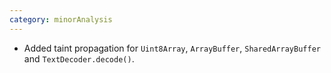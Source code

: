 ```yaml
---
category: minorAnalysis
---
```

* Added taint propagation for `Uint8Array`, `ArrayBuffer`, `SharedArrayBuffer` and `TextDecoder.decode()`.
